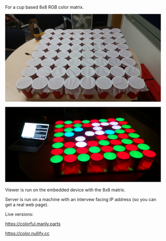 For a cup based 8x8 RGB color matrix.

![Array Off](/pictures/array_off.jpg)

![Array On](/pictures/array_on.jpg)

Viewer is run on the embedded device with the 8x8 matrix.

Server is run on a machine with an intervew facing IP address (so you can get a real web page).

Live versions:

https://colorful.manly.parts

https://color.nullify.cc
